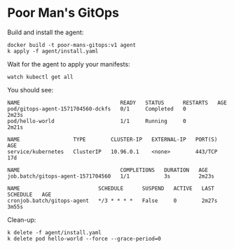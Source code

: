# Poor Man's GitOps

Build and install the agent:

```
docker build -t poor-mans-gitops:v1 agent
k apply -f agent/install.yaml
```

Wait for the agent to apply your manifests:

```
watch kubectl get all
```

You should see:

```
NAME                                READY   STATUS      RESTARTS   AGE
pod/gitops-agent-1571704560-dckfs   0/1     Completed   0          2m23s
pod/hello-world                     1/1     Running     0          2m21s

NAME                 TYPE        CLUSTER-IP   EXTERNAL-IP   PORT(S)   AGE
service/kubernetes   ClusterIP   10.96.0.1    <none>        443/TCP   17d

NAME                                COMPLETIONS   DURATION   AGE
job.batch/gitops-agent-1571704560   1/1           3s         2m23s

NAME                         SCHEDULE      SUSPEND   ACTIVE   LAST SCHEDULE   AGE
cronjob.batch/gitops-agent   */3 * * * *   False     0        2m27s           3m55s
```

Clean-up:

```
k delete -f agent/install.yaml
k delete pod hello-world --force --grace-period=0
```
